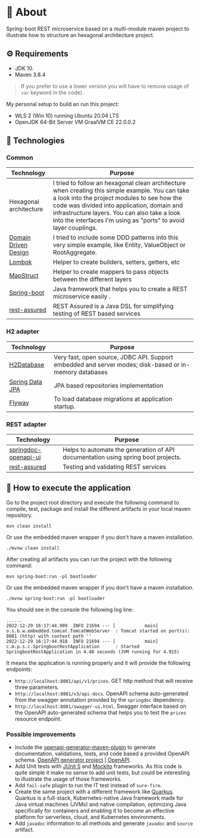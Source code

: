 # 👋 About

Spring-boot REST microservice based on a multi-module maven project to illustrate how to structure an hexagonal architecture project.

## ⚙️ Requirements

- JDK 10.
- Maven 3.8.4

> If you prefer to use a lower version you will have to remove usage of `var` keyword in the code).

My personal setup to build an run this project:

- WLS 2 (Win 10) running Ubuntu 20.04 LTS
- OpenJDK 64-Bit Server VM GraalVM CE 22.0.0.2

## 📘 Technologies

### Common

| Technology | Purpose |
| ---------- |----------|
|Hexagonal architecture| I tried to follow an hexagonal clean architecture when creating this simple example. You can take a look into the project modules to see how the code was divided into application, domain and infrastructure layers. You can also take a look into the interfaces I'm using as "ports" to avoid layer couplings. |
| [Domain Driven Design](https://en.wikipedia.org/wiki/Domain-driven_design) | I tried to include some DDD patterns into this very simple example, like Entity, ValueObject or RootAggregate. |
| [Lombok](https://projectlombok.org/) | Helper to create builders, setters, getters, etc|
| [MapStruct](https://mapstruct.org/) | Helper to create mappers to pass objects between the different layers |
| [Spring-boot](https://quarkus.io/) | Java framework that helps you to create a REST microservice easily . |
| [rest-assured](https://rest-assured.io/) | REST Assured is a Java DSL for simplifying testing of REST based services |

### H2 adapter

| Technology | Purpose |
| ---------- |----------|
| [H2Database](https://www.h2database.com/html/main.html) | Very fast, open source, JDBC API. Support embedded and server modes; disk-based or in-memory databases |
| [Spring Data JPA](https://spring.io/projects/spring-data-jpa) | JPA based repositories implementation |
| [Flyway](https://flywaydb.org/) | To load database migrations at application startup. |

### REST adapter

| Technology | Purpose |
| ---------- |----------|
| [springdoc-openapi-ui](https://springdoc.org/) | Helps to automate the generation of API documentation using spring boot projects. |
| [rest-assured](https://rest-assured.io/) | Testing and validating REST services |

## 🚀 How to execute the application

Go to the project root directory and execute the following command to compile, test, package and install the different artifacts in your local maven repository.

```shell
mvn clean install
```

Or use the embedded maven wrapper if you don't have a maven installation.

```shell
./mvnw clean install
```

After creating all artifacts you can run the project with the following command:

```shell
mvn spring-boot:run -pl bootloader
```

Or use the embedded maven wrapper if you don't have a maven installation.

```shell
./mvnw spring-boot:run -pl bootloader
```

You should see in the console the following log line:

```log
......
2022-12-29 16:17:44.909  INFO 21694 --- [           main] o.s.b.w.embedded.tomcat.TomcatWebServer  : Tomcat started on port(s): 8081 (http) with context path ''
2022-12-29 16:17:44.918  INFO 21694 --- [           main] c.m.p.s.c.SpringbootRestApplication      : Started SpringbootRestApplication in 4.48 seconds (JVM running for 4.915)
```

It means the application is running properly and it will provide the following endpoints:

- `http://localhost:8081/api/v1/prices`. GET http method that will receive three parameters.
- `http://localhost:8081/v3/api-docs`. OpenAPI schema auto-generated from the swagger annotation provided by the `springdoc` dependency.
- `http://localhost:8081/swagger-ui.html`. Swagger interface based on the OpenAPI auto-generated schema that helps you to test the `prices` resource endpoint.

### Possible improvements

- Include the [openapi-generator-maven-plugin](https://github.com/OpenAPITools/openapi-generator/tree/master/modules/openapi-generator-maven-plugin) to generate documentation, validations, tests, and code based a provided OpenAPI schema. [OpenAPI generator project](https://github.com/OpenAPITools/openapi-generator) | [OpenAPI](https://github.com/OAI/OpenAPI-Specification).
- Add Unit tests with [JUnit 5](https://quarkus.io/guides/getting-started-testing) and [Mockito](https://quarkus.io/blog/mocking/) frameworks. As this code is quite simple it make no sense to add unit tests, but could be interesting to illustrate the usage of those frameworks.
- Add `fail-safe` plugin to run the IT test instead of `sure-fire`.
- Create the same project with a different framework like [Quarkus](https://quarkus.io/). Quarkus is a full-stack, Kubernetes-native Java framework made for Java virtual machines (JVMs) and native compilation, optimizing Java specifically for containers and enabling it to become an effective platform for serverless, cloud, and Kubernetes environments.
- Add `javadoc` information to all methods and generate `javadoc` and `source` artifact.
